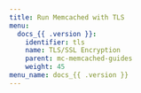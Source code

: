 ```yaml
---
title: Run Memcached with TLS
menu:
  docs_{{ .version }}:
    identifier: tls
    name: TLS/SSL Encryption
    parent: mc-memcached-guides
    weight: 45
menu_name: docs_{{ .version }}
---
```


